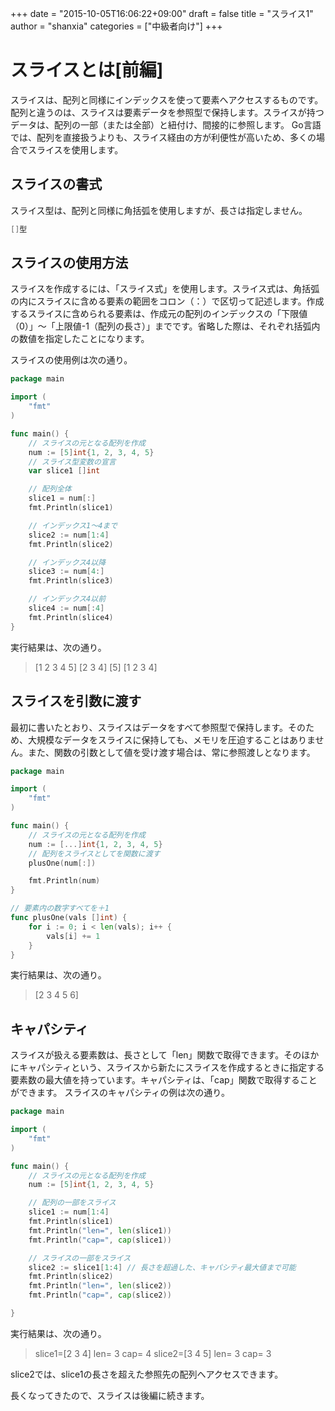 +++
date = "2015-10-05T16:06:22+09:00"
draft = false
title = "スライス1"
author = "shanxia"
categories = ["中級者向け"]
+++

# スライスとは[前編]
スライスは、配列と同様にインデックスを使って要素へアクセスするものです。配列と違うのは、スライスは要素データを参照型で保持します。スライスが持つデータは、配列の一部（または全部）と紐付け、間接的に参照します。
Go言語では、配列を直接扱うよりも、スライス経由の方が利便性が高いため、多くの場合でスライスを使用します。

## スライスの書式
スライス型は、配列と同様に角括弧を使用しますが、長さは指定しません。

```go
[]型
```

## スライスの使用方法
スライスを作成するには、「スライス式」を使用します。スライス式は、角括弧の内にスライスに含める要素の範囲をコロン（：）で区切って記述します。作成するスライスに含められる要素は、作成元の配列のインデックスの「下限値（0）」〜「上限値-1（配列の長さ）」までです。省略した際は、それぞれ括弧内の数値を指定したことになります。

スライスの使用例は次の通り。

```go
package main

import (
	"fmt"
)

func main() {
	// スライスの元となる配列を作成
	num := [5]int{1, 2, 3, 4, 5}
	// スライス型変数の宣言
	var slice1 []int

	// 配列全体
	slice1 = num[:]
	fmt.Println(slice1)

	// インデックス1〜4まで
	slice2 := num[1:4]
	fmt.Println(slice2)

	// インデックス4以降
	slice3 := num[4:]
	fmt.Println(slice3)

	// インデックス4以前
	slice4 := num[:4]
	fmt.Println(slice4)
}
```
実行結果は、次の通り。
>[1 2 3 4 5]
[2 3 4]
[5]
[1 2 3 4]

## スライスを引数に渡す
最初に書いたとおり、スライスはデータをすべて参照型で保持します。そのため、大規模なデータをスライスに保持しても、メモリを圧迫することはありません。また、関数の引数として値を受け渡す場合は、常に参照渡しとなります。

```go
package main

import (
	"fmt"
)

func main() {
	// スライスの元となる配列を作成
	num := [...]int{1, 2, 3, 4, 5}
	// 配列をスライスとしてを関数に渡す
	plusOne(num[:])

	fmt.Println(num)
}

// 要素内の数字すべてを＋1
func plusOne(vals []int) {
	for i := 0; i < len(vals); i++ {
		vals[i] += 1
	}
}
```
実行結果は、次の通り。
>[2 3 4 5 6]

## キャパシティ
スライスが扱える要素数は、長さとして「len」関数で取得できます。そのほかにキャパシティという、スライスから新たにスライスを作成するときに指定する要素数の最大値を持っています。キャパシティは、「cap」関数で取得することができます。
スライスのキャパシティの例は次の通り。

```go
package main

import (
	"fmt"
)

func main() {
	// スライスの元となる配列を作成
	num := [5]int{1, 2, 3, 4, 5}

	// 配列の一部をスライス
	slice1 := num[1:4]
	fmt.Println(slice1)
	fmt.Println("len=", len(slice1))
	fmt.Println("cap=", cap(slice1))

	// スライスの一部をスライス
	slice2 := slice1[1:4] // 長さを超過した、キャパシティ最大値まで可能
	fmt.Println(slice2)
	fmt.Println("len=", len(slice2))
	fmt.Println("cap=", cap(slice2))

}
```
実行結果は、次の通り。
>slice1=[2 3 4]
len= 3
cap= 4
slice2=[3 4 5]
len= 3
cap= 3

slice2では、slice1の長さを超えた参照先の配列へアクセスできます。

長くなってきたので、スライスは後編に続きます。
